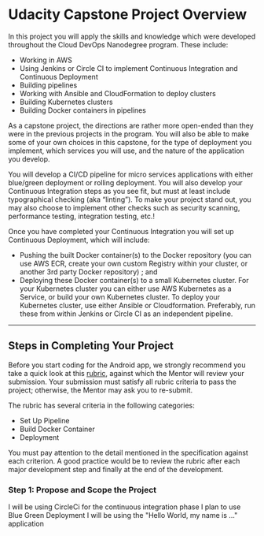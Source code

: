 
# Udacity Capstone Project Overview

In this project you will apply the skills and knowledge which were developed throughout the Cloud DevOps Nanodegree program. These include:

*  Working in AWS
*  Using Jenkins or Circle CI to implement Continuous Integration and Continuous Deployment
*  Building pipelines
*  Working with Ansible and CloudFormation to deploy clusters
*  Building Kubernetes clusters
*  Building Docker containers in pipelines

As a capstone project, the directions are rather more open-ended than they were in the previous projects in the program. You will also be able to make some of your own choices in this capstone, for the type of deployment you implement, which services you will use, and the nature of the application you develop.

You will develop a CI/CD pipeline for micro services applications with either blue/green deployment or rolling deployment. You will also develop your Continuous Integration steps as you see fit, but must at least include typographical checking (aka “linting”). To make your project stand out, you may also choose to implement other checks such as security scanning, performance testing, integration testing, etc.!

Once you have completed your Continuous Integration you will set up Continuous Deployment, which will include:

* Pushing the built Docker container(s) to the Docker repository (you can use AWS ECR, create your own custom Registry within your cluster, or another 3rd party Docker repository) ; and
* Deploying these Docker container(s) to a small Kubernetes cluster. For your Kubernetes cluster you can either use AWS Kubernetes as a Service, or build your own Kubernetes cluster. To deploy your Kubernetes cluster, use either Ansible or Cloudformation. Preferably, run these from within Jenkins or Circle CI as an independent pipeline.

----

## Steps in Completing Your Project
Before you start coding for the Android app, we strongly recommend you take a quick look at this [rubric](https://review.udacity.com/#!/rubrics/5068/view), against which the Mentor will review your submission. Your submission must satisfy all rubric criteria to pass the project; otherwise, the Mentor may ask you to re-submit.

The rubric has several criteria in the following categories:

* Set Up Pipeline
* Build Docker Container
* Deployment

You must pay attention to the detail mentioned in the specification against each criterion. A good practice would be to review the rubric after each major development step and finally at the end of the development.

### Step 1: Propose and Scope the Project

I will be using CircleCi for the continuous integration phase
I plan to use Blue Green Deployment
I will be using the "Hello World, my name is ..." application
